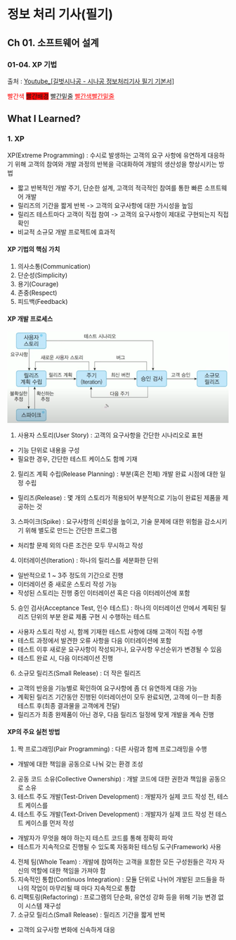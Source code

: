 # 정보 처리 기사(필기)
## Ch 01. 소프트웨어 설계 
### 01-04. XP 기법 
출처 : [Youtube_[길벗시나공 - 시나공 정보처리기사 필기 기본서]](https://www.youtube.com/playlist?list=PLpYNFXUfkvDoPPqElgpoSJQwUJ7GrWr-v)

<span style="color: red">빨간색</span>
<span style="background-color: red">빨간배경</span>
<span style="text-decoration: underline; text-decoration-color: red;">빨간밑줄</span>
<span style="color: red; text-decoration: underline;">빨간색빨간밑줄</span>

## What I Learned?
### 1. XP
XP(Extreme Programming) : 수시로 발생하는 고객의 요구 사항에 유연하게 대응하기 위해 고객의 참여와 개발 과정의 반복을 극대화하여 개발의 생산성을 향상시키는 방법
- 짧고 반복적인 개발 주기, 단순한 설계, 고객의 적극적인 참여를 통한 빠른 소프트웨어 개발
- 릴리즈의 기간을 짧게 반복 -> 고객의 요구사항에 대한 가시성을 높임
- 릴리즈 테스트마다 고객이 직접 참여 -> 고객의 요구사항이 제대로 구현되는지 직접 확인
- 비교적 소규모 개발 프로젝트에 효과적

#### XP 기법의 핵심 가치
1. 의사소통(Communication)
2. 단순성(Simplicity)
3. 용기(Courage)
4. 존중(Respect)
5. 피드백(Feedback)

#### XP 개발 프로세스
![XP 개발 프로세스](../images/Ch01/04-01.XP프로세스.PNG)

1. 사용자 스토리(User Story) : 고객의 요구사항을 간단한 시나리오로 표현
- 기능 단위로 내용을 구성
- 필요한 경우, 간단한 테스트 케이스도 함께 기재
2. 릴리즈 계획 수립(Release Planning) : 부분(혹은 전체) 개발 완료 시점에 대한 일정 수립
- 릴리즈(Release) : 몇 개의 스토리가 적용되어 부분적으로 기능이 완료된 제품을 제공하는 것
3. 스파이크(Spike) : 요구사항의 신뢰성을 높이고, 기술 문제에 대한 위험을 감소시키기 위해 별도로 만드는 간단한 프로그램
- 처리할 문제 외의 다른 조건은 모두 무시하고 작성
4. 이터레이션(Iteration) : 하나의 릴리스를 세분화한 단위
- 일반적으로 1 ~ 3주 정도의 기간으로 진행
- 이터레이션 중 새로운 스토리 작성 가능
- 작성된 스토리는 진행 중인 이터레이션 혹은 다음 이터레이션에 포함
5. 승인 검사(Acceptance Test, 인수 테스트) : 하나의 이터레이션 안에서 계획된 릴리즈 단위의 부분 완료 제품 구현 시 수행하는 테스트
- 사용자 스토리 작성 시, 함께 기재한 테스트 사항에 대해 고객이 직접 수행
- 테스트 과정에서 발견한 오류 사항을 다음 이터레이션에 포함
- 테스트 이후 새로운 요구사항이 작성되거나, 요구사항 우선순위가 변경될 수 있음
- 테스트 완료 시, 다음 이터레이션 진행
6. 소규모 릴리즈(Small Release) : 더 작은 릴리즈
- 고객의 반응을 기능별로 확인하여 요구사항에 좀 더 유연하게 대응 가능
- 계획된 릴리즈 기간동안 진행된 이터레이션이 모두 완료되면, 고객에 이ㅡ한 최종 테스트 후(최종 결과물을 고객에게 전달)
- 릴리즈가 최종 완제품이 아닌 경우, 다음 릴리즈 일정에 맞게 개발을 계속 진행

#### XP의 주요 실천 방법
1. 짝 프로그래밍(Pair Programming) : 다른 사람과 함께 프로그래밍을 수행
- 개발에 대한 책임을 공동으로 나눠 갖는 환경 조성
2. 공동 코드 소유(Collective Ownership) : 개발 코드에 대한 권한과 책임을 공동으로 소유
3. 테스트 주도 개발(Test-Driven Development) : 개발자가 실제 코드 작성 전, 테스트 케이스를
2. 테스트 주도 개발(Text-Driven Development) : 개발자가 실제 코드 작성 전 테스트 케이스를 먼저 작성
- 개발자가 무엇을 해야 하는지 테스트 코드를 통해 정확히 파악
- 테스트가 지속적으로 진행될 수 있도록 자동화된 테스팅 도구(Framework) 사용
4. 전체 팀(Whole Team) : 개발에 참여하는 고객을 포함한 모든 구성원들은 각자 자신의 역할에 대한 책임을 가져야 함
5. 지속적인 통합(Continuos Integration) : 모듈 단위로 나뉘어 개발된 코드들을 하나의 작업이 마무리될 때 마다 지속적으로 통합
6. 리팩토링(Refactoring) : 프로그램의 단순화, 유연성 강화 등을 위해 기능 변경 없이 시스템 재구성
7. 소규모 릴리스(Small Release) : 릴리즈 기간을 짧게 반복
- 고객의 요구사항 변화에 신속하게 대응
